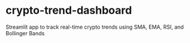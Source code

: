 # crypto-trend-dashboard
Streamlit app to track real-time crypto trends using SMA, EMA, RSI, and Bollinger Bands
